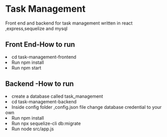 # Task Management

Front end and backend for task management written in react ,express,sequelize and mysql

## Front End-How to run

<li>cd task-management-frontend</li>
<li>Run npm install</li>
<li>Run npm start</li>

## Backend -How to run

<li>create a database called task_management</li>
<li>cd task-management-backend</li>
<li>Inside config folder ,config.json file change database credential to your own</li>
<li>Run npm install</li>
<li>Run npx sequelize-cli db:migrate</li>
<li>Run node src/app.js</li>
